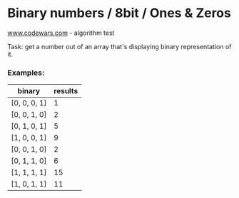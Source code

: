 # Binary numbers / 8bit / Ones & Zeros
www.codewars.com - algorithm test

Task: get a number out of an array that's displaying binary representation of it.

### Examples:
|binary      |results|
|------------|-------|
|[0, 0, 0, 1]| 1     |
|[0, 0, 1, 0]| 2     |
|[0, 1, 0, 1]| 5     |
|[1, 0, 0, 1]| 9     |
|[0, 0, 1, 0]| 2     |
|[0, 1, 1, 0]| 6     |
|[1, 1, 1, 1]| 15    |
|[1, 0, 1, 1]| 11    |